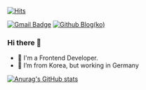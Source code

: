 
[![Hits](https://hits.seeyoufarm.com/api/count/incr/badge.svg?url=https%3A%2F%2Fgithub.com%2Fde24world%2Fhit-counter&count_bg=%2379C83D&title_bg=%23555555&icon=&icon_color=%23E7E7E7&title=Visitor&edge_flat=false)](https://hits.seeyoufarm.com)

[![Gmail Badge](https://img.shields.io/badge/Gmail-D14836?style=flat&logo=Gmail&logoColor=white)](mailto:de24world@gmail.com) 
[![Github Blog(ko)](https://img.shields.io/badge/Github%20Blog-8b949e?style=flat&logo=Github&logoColor=white)](https://de24world.github.io/)

<!-- [![Linkedin Badge](https://img.shields.io/badge/Linkedin-004b7c?style=flat&logo=Linkedin&logoColor=white)](https://www.linkedin.com/in/hosoolee/)  -->
<!-- [![Xing Badge](https://img.shields.io/badge/Xing-0698A0?style=flat&logo=Xing&logoColor=white)](https://www.xing.com/profile/HoSoo_Lee/cv)  -->
<!-- [![Notion Profile(ko)](https://img.shields.io/badge/Notion%20Profile(ko)-111111?style=flat&logo=Notion&logoColor=white)](https://www.notion.so/ef46c4866d714249b4d814dd3e3d0b9a) -->
<!-- [![Notion Profile(en)](https://img.shields.io/badge/Notion%20Profile(en)-111111?style=flat&logo=Notion&logoColor=white)](https://www.notion.so/HoSoo-Lee-01e214c28f6b4fe3b8ffea19b9afc374)
 -->
### Hi there 👋

- 🔭 I'm a Frontend Developer.
- 🌱 I’m from Korea, but working in Germany

<!--
**de24world/de24world** is a ✨ _special_ ✨ repository because its `README.md` (this file) appears on your GitHub profile.

Here are some ideas to get you started:

- 🔭 I’m currently working on ...
- 🌱 I’m currently learning ...
- 👯 I’m looking to collaborate on ...
- 🤔 I’m looking for help with ...
- 💬 Ask me about ...
- 📫 How to reach me: ...
- 😄 Pronouns: ...
- ⚡ Fun fact: ...
-->


[![Anurag's GitHub stats](https://github-readme-stats.vercel.app/api?username=de24world)](https://github.com/anuraghazra/github-readme-stats)





